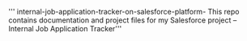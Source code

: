 ''' internal-job-application-tracker-on-salesforce-platform-
This repo contains documentation and project files for my Salesforce project – Internal Job Application Tracker'''
